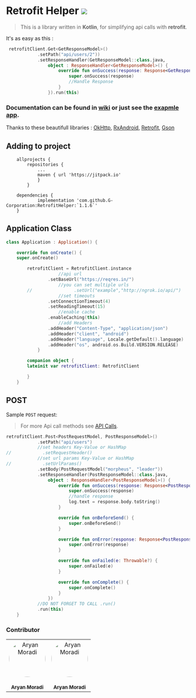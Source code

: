 # Retrofit Helper [![](https://jitpack.io/v/G-Corporation/RetrofitHelper.svg)](https://jitpack.io/#G-Corporation/RetrofitHelper)
 
> This is a library written in __Kotlin__, for simplifying api calls with __retrofit__.  

It's as easy as this :
```kotlin
 retrofitClient.Get<GetResponseModel>()
            .setPath("api/users/2"))
            .setResponseHandler(GetResponseModel::class.java,
                object : ResponseHandler<GetResponseModel>() {
                    override fun onSuccess(response: Response<GetResponseModel>) {
                        super.onSuccess(response)
                        //Handle Response
                    }
                }).run(this)
```  

### Documentation can be found in [wiki](https://github.com/G-Corporation/RetrofitHelper/wiki) or just see the [exapmle app](https://github.com/G-Corporation/RetrofitHelper/tree/master/app).  
Thanks to these beautifull libraries : [OkHttp](https://square.github.io/okhttp/), [RxAndroid](https://github.com/ReactiveX/RxAndroid), [Retrofit](https://square.github.io/retrofit/), [Gson](https://github.com/square/retrofit/tree/master/retrofit-converters/gson)
  

## Adding to project  

```
	allprojects {
		repositories {
			...
			maven { url 'https://jitpack.io' 
			}
		}

	dependencies {
	        implementation 'com.github.G-Corporation:RetrofitHelper:`1.1.6`'
	}
```  

## Application Class  

```kotlin
class Application : Application() {

	override fun onCreate() {
	super.onCreate()

		retrofitClient = RetrofitClient.instance
				    //api url
				.setBaseUrl("https://reqres.in/")
				    //you can set multiple urls
		//                .setUrl("example","http://ngrok.io/api/")
				    //set timeouts
				.setConnectionTimeout(4)
				.setReadingTimeout(15)
				    //enable cache
				.enableCaching(this)
				    //add Headers
				.addHeader("Content-Type", "application/json")
				.addHeader("client", "android")
				.addHeader("language", Locale.getDefault().language)
				.addHeader("os", android.os.Build.VERSION.RELEASE)
		    }

        companion object {
		lateinit var retrofitClient: RetrofitClient

	    }
	}  
```  

## POST  
Sample `POST` request:  

>For more Api call methods see [API Calls](https://github.com/G-Corporation/RetrofitHelper/wiki/API-calls).  

```kotlin
retrofitClient.Post<PostRequestModel, PostResponseModel>()
            .setPath("api/users")
            //set headers Key-Value or HashMap
//            .setRequestHeader()
            //set url params Key-Value or HashMap
//            .setUrlParams()
            .setBody(PostRequestModel("morpheus", "leader"))
            .setResponseHandler(PostResponseModel::class.java,
                object : ResponseHandler<PostResponseModel>() {
                    override fun onSuccess(response: Response<PostResponseModel>) {
                        super.onSuccess(response)
                        //handle response
                        log.text = response.body.toString()
                    }

                    override fun onBeforeSend() {
                        super.onBeforeSend()
                    }

                    override fun onError(response: Response<PostResponseModel>?) {
                        super.onError(response)
                    }

                    override fun onFailed(e: Throwable?) {
                        super.onFailed(e)
                    }

                    override fun onComplete() {
                        super.onComplete()
                    }
                })
            //DO NOT FORGET TO CALL .run()
            .run(this)
    }
```




### Contributor

<table>
  <tr>
    <td align="center">
        <a href="https://github.com/Aryan-mor">
            <img src="https://avatars1.githubusercontent.com/u/22844436?s=460&v=4" width="100px;" alt="Aryan Moradi" style="max-width:100%;border-radius: 100%;"/>
            <br />
            <br />
            <sub>
                <b>Aryan Moradi</b>
            </sub>
            </a>
     </td>
    <td align="center">
        <a href="https://github.com/mojirzg">
            <img src="https://avatars3.githubusercontent.com/u/29694641?s=460&v=4" width="100px;" alt="Aryan Moradi" style="max-width:100%;border-radius: 100%;"/>
            <br />
            <br />
            <sub>
                <b>Aryan Moradi</b>
            </sub>
            </a>
     </td>
  </tr>
</table>










